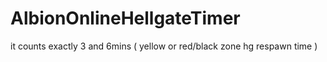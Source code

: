 # AlbionOnlineHellgateTimer
it counts exactly 3 and 6mins ( yellow or red/black zone hg respawn time )

